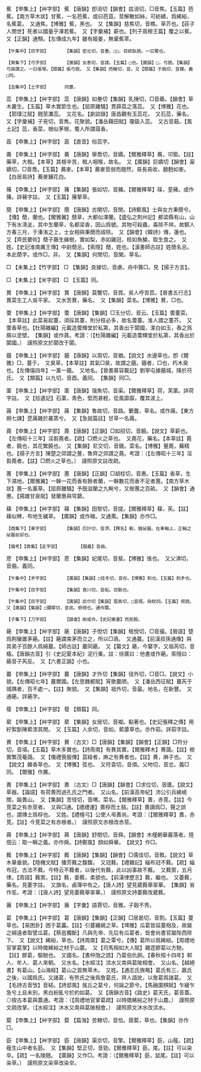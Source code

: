 <!-- { "loadSidebar": true } -->
蕉	【申集上】【艸字部】	蕉	【唐韻】卽消切【韻會】兹消切，□音焦。【玉篇】芭蕉。【南方草木狀】甘蕉，一名芭蕉，或曰芭苴。莖解散如絲，可紡績，爲絺綌，名蕉葛。　又通焦。【博雅】蕉，黑也。　又【集韻】慈焦切，音樵。草芥也。【莊子人閒世】死者以國量乎澤若蕉。　又【字彙補】薪也。【列子周穆王篇】覆之以蕉。　又【正韻】通顦。【左傳成九年】雖有姬姜，無棄蕉萃。

	【午集中】【目字部】		【集韻】密北切，音墨。□□，目欲臥貌。一曰驚也。

	【寅集下】【弓字部】		【廣韻】女恚切，音諉。【玉篇】□也。【廣韻】□，弓貌。【集韻】弓曲謂之。一曰張弩。【類篇】張弓貌。　又【集韻】而睡切，音。又【類篇】于僞切，音餧。義□同。

	【丑集中】【土字部】		同壅。

蕊	【申集上】【艸字部】	蕊	【唐韻】如壘切【集韻】乳捶切，□音蘃。【韻會】草木叢生。【玉篇】草木實節生也。【屈原離騷】貫薛荔之落蕊。　又【博雅】花也。【郭璞江賦】翹莖瀵蕊。　又花名。【劇談錄】唐昌觀有玉蕊花。　又石蕊，藥名。　又【字彙補】子兗切，音雋。花聚貌。【潘岳藉田賦】瓊鈒入蕊。　又古音蕺。【風土記】蕊，香菜，根似茅根，蜀人所謂葅香。

蕋	【申集上】【艸字部】	蕋	【直音】俗蕊字。

蕎	【申集上】【艸字部】	蕎	【唐韻】舉喬切，音嬌。【爾雅釋草】蕎，卭鉅。【註】藥草，大戟。【本草】其根辛苦，戟人咽喉，故名。　又【廣韻】巨嬌切【韻會】渠嬌切，□音喬。【玉篇】蕎麥。【本草】蕎麥莖弱而翹然，易長易收，磨麪如麥。【白居易詩】蕎麥鋪花白。

蕏	【申集上】【艸字部】	蕏	【集韻】張如切，音豬。【爾雅釋草】菋，荎藸。或作蕏。詳藸字註。　又【玉篇】蕏蒘草。

蕑	【申集上】【艸字部】	蕑	【唐韻】古閑切，音閒。【詩鄭風】士與女方秉蕑兮。【傳】蕑，蘭也。【爾雅翼】蕑草，大都似澤蘭。【盛弘之荆州記】都梁縣有山，山下有水淸泚，其中生蘭草，名都梁香，因山爲號。其物可殺蟲，毒除不祥。故鄭人方春三月，于溱洧之上，士女相與秉蕑而祓除。　又【韻會】《韓詩》傳，蓮也。　又【齊民要術】蕑子藤生緣樹，實如梨，赤如雞冠，核如魚鱗，取生食之。　又姓。【史記淮南厲王傳】中尉蕑忌。【索隱】蕑，姓也。【漢書師古註】姓蕑名忌。本此蕑字。或作□，非。　又【集韻】何閒切，音閑。草名。

□	【未集上】【竹字部】	□	【集韻】良據切，音慮。舟中簀□。見【揚子方言】。

□	【未集上】【米字部】	□	【玉篇】同。

蕒	【申集上】【艸字部】	蕒	【唐韻】莫蟹切，音買。吳人呼苦苣。【晉書五行志】蕒菜生工人吳平家。　又水苦蕒，藥名。　又【集韻】菜名。【博雅】蕒，□也。

蕓	【申集上】【艸字部】	蕓	【唐韻】【集韻】□玉分切，音云。【玉篇】蕓薹菜。【本草註】此菜易起薹，須採其薹，則分枝必多，故名蕓薹。淮人謂之薹芥。　又蕓香草也。【杜陽雜編】元載造蕓輝堂於私第，其香出于闐國，潔白如玉，舂之爲屑以塗壁。　【集韻】或作蒷。考證：〔【杜陽雜編】元載造蕓輝堂於私第，其香出於闐國。〕　謹照原文於闐改于闐。 

蕕	【申集上】【艸字部】	蕕	【唐韻】以周切，音猶。【說文】水邊草也。卽《爾雅》□，蔓于。　又臭草。【本草註】其氣□臭，故謂之蕕。蕕者，□也，朽木臭也。【左傳僖四年】一薰一蕕。　又地名。【晉書慕容載記】劉寧屯據蕕城，降於苻氏。　又【類篇】以九切，音酉。義同。　【集韻】同□。

蕖	【申集上】【艸字部】	蕖	【唐韻】强魚切，音渠。【爾雅釋草】荷，芙蕖。詳荷字註。　又【拾遺記】石蕖，靑色，堅而甚輕，從風靡靡，覆其波上。

蕗	【申集上】【艸字部】	蕗	【集韻】魯故切，音路。蘩虂，草名。或作蕗。【東方朔七諫】菎蕗雜於叢蒸兮。　又【急就篇註】甘草一名蕗。

蕘	【申集上】【艸字部】	蕘	【唐韻】【正韻】□如招切，音饒。【說文】草薪也。【左傳昭十三年】淫芻蕘者。【疏】□燃火之草也。　又蕘花，藥名。【本草註】蕘者，饒也，其花繁饒也。　又【集韻】尼交切，音鐃。菜名。【博雅】蘴蕘，蕪精也。【揚子方言】陳楚之郊謂之蘴，魯齊之郊謂之蕘。考證：〔【左傳昭十三年】淫芻蕘者。【註】□燃火之草也。〕　謹照原文註改疏。 

蕙	【申集上】【艸字部】	蕙	【唐韻】【正韻】□胡桂切，音惠。【玉篇】香草，生下濕地。【爾雅翼】一榦一花而香有餘者蘭，一榦數花而香不足者蕙。【南方草木狀】蕙一名薰草。【屈原離騷】予旣滋蘭之九畹兮，又樹蕙之百畝。　又【韻會】通惠。【揚雄甘泉賦】發蘭惠與穹藭。

蕛	【申集上】【艸字部】	蕛	【集韻】田黎切，音提。【爾雅釋草】蕛，苵。【註】蕛似稗，布地生穢草。　【廣韻】或作稊。又通荑。【集韻】亦作□。

	【酉集下】【車字部】		【集韻】匹計切，音淠。【釋名】輗，猶祕齧。在車軸上，正輪之祕齧前却也。

	【備考】【酉集】【辵字部】		【龍龕】音曲。

蕜	【申集上】【艸字部】	蕜	【集韻】妃尾切，音斐。【博雅】悵也。　又父沸切，音翡。義同。

	【午集中】【矛字部】		【廣韻】【集韻】□徒冬切，音彤。【博雅】刺也。【玉篇】刺矛也。

	【午集中】【目字部】		【集韻】食川切，音船。目動也。

	【午集中】【目字部】		【廣韻】武巾切【集韻】眉貧切，□音珉。與盿同。【玉篇】視貌。　又【廣韻】【集韻】□彌鄰切，音民。俯視也。通作闅。

	【子集下】【刀字部】		【韻會】剛或作。【史記樂書】而民毅。

蕝	【申集上】【艸字部】	蕝	【唐韻】子悅切【集韻】租悅切，□音撮。【晉語】楚爲荆蠻置茅蕝。【註】蕝謂束茅而立之，所以□酒。　又通蕞。【前漢叔孫通傳】與其弟子百餘人爲綿蕞。【師古註】蕞同蕝。　又【纂文】蕝，今纂字。又祖芮切，音橇。【唐韻古音】引《史記夏本紀》泥行乗。註：徐廣曰：他書或作蕝。索隱曰：蕝音子芮反。　又【六書正譌】小也。

蕞	【申集上】【艸字部】	蕞	【唐韻】才外切【集韻】徂外切，□音□。【說文】小貌。【左傳昭七年】蕞爾國。【左思魏都賦】宵歌蕞陋。　又【潘岳西征賦】蕞芮于城隅者，百不處一。【註】聚貌。　又【集韻】祖外切，音最。地名，在新豐。　又通蕝。詳蕝字。

蕟	【申集上】【艸字部】	蕟	【類篇】同。

蕠	【申集上】【艸字部】	蕠	【集韻】女居切，音袽。黏著也。【史記張釋之傳】用紵絮斮陳蕠漆其閒。　又【玉篇】人余切，音如。蕠藘草也。亦作茹。詳茹字註。

蕡	【申集上】【艸字部】	蕡	〔古文〕□【唐韻】【集韻】【韻會】【正韻】□符分切，音墳。【玉篇】草木多實也。【詩周南】有蕡其實。【爾雅釋木】蕡藹。【註】樹實繁茂菴藹。　又【儀禮喪服傳】苴絰者，麻之有蕡者也。【註】蕡，麻子也。　又【說文】雜香草也。　又【博雅】弦也。　又符袁切，音煩。父吻切，音忿。義□同。　【爾雅】作黂。

蕢	【申集上】【艸字部】	蕢	〔古文〕□【唐韻】【韻會】□求位切，音匱。【說文】草器。【論語】有荷蕢而過孔氏之門者。　又山名。【前漢高帝紀】沛公引兵繞嶢關，踰蕢山。　又【集韻】苦怪切，音喟。菜名。【爾雅釋草】蕢，赤莧。【註】今莧菜之有赤莖者。　又與□通。【禮禮運】蕢桴而土鼓。【註】蕢讀爲□，聲之誤也，謂摶土爲桴也。　又姓。【禮檀弓】公使人弔蕢尚。考證：〔【爾雅釋草】蕢，赤莧。【註】今莧菜之有赤根者。〕　謹照原文赤根改赤莖。 

蕣	【申集上】【艸字部】	蕣	【唐韻】舒閏切，音舜。【韻會】木槿朝華暮落者。陸佃云：取一瞬之義。亦作舜。【詩鄭風】顏如舜華。　【說文】作□。

蕤	【申集上】【艸字部】	蕤	【唐韻】【集韻】【韻會】□儒佳切，音甤。【說文】草木華垂貌。【陸機文賦】播芳蕤之馥馥。　又冠蕤。【禮雜記】緇布冠不蕤。【疏】緇布冠，古法不蕤。今特云不蕤者，以後代有蕤，此以凶事故不蕤。　又蕤賔，五月律。【周語】蕤賔。【註】蕤，委蕤，柔貌也。【前漢律歷志】蕤，繼也。　又萎蕤，藥名。見萎字註。　又旗名，鹵簿中有之。【唐人詩】望見葳蕤舉翠華。　【集韻】省作苼。考證：〔【唐人詩】望見萎蕤舉翠華。〕　謹照原文詩萎蕤改葳蕤。 

蕥	【申集上】【艸字部】	蕥	【字彙】語賈切，音雅。子穀不秀。

葛	【申集上】【艸字部】	葛	【唐韻】【集韻】【正韻】□居曷切，音割。【玉篇】蔓草也。【易困卦】困于葛藟。【註】引蔓纏繞之草。【埤雅】瓜葛皆延蔓相及，故屬之綿遠者取譬瓜葛。【蔡邕獨斷】凡與先帝、先后有瓜葛者，皆會尚書官屬陛西除下。　又【說文】絺綌，草也。【詩周南】葛之覃兮。【傳】葛所以爲絺綌。【周禮地官掌葛掌】以時徵絺綌之材于山農。　又【司馬相如大人賦】雜遝膠葛以方馳。【註】膠葛，驅馳也。　又國名。【書仲虺之誥】乃葛伯仇餉。【春秋桓十四年】邾人、牟人、葛人來朝。　又水名。【水經注】沭水又南與葛陂相會。　又山名。【越絕書】有葛山。【山海經】葛山之首無草木。　又姓。【通志氏族略】葛氏有三，嬴氏之後，以國爲氏。又諸葛，有熊氏之後爲詹葛氏，齊人語訛，以詹葛爲諸葛。　又【毛詩古音攷】音結。【詩邶風】旄丘之葛兮，何誕之節兮。【馬融圍棋賦】乍緩乍急兮上且未別，黑白紛亂兮於約如葛。　又【唐韻古音】《路史》葛天氏，葛音蓋。◎按古本葛與蓋通。考證：〔【周禮地官掌葛疏】以時徵絺綌之材于山農。〕　謹照原文疏改掌。〔【水經注】沐水又南與葛陂相會。〕　謹照原文沐水改沭水。 

葜	【申集上】【艸字部】	葜	【篇海】苦轄切，音恰。菝葜，草也。【集韻】亦作□。

葝	【申集上】【艸字部】	葝	【唐韻】渠京切，音擎。【爾雅釋草】葝，山薤。【疏】薤生山中者名葝。　又【集韻】堅正切，音勁。【爾雅釋草】葝，尾。【註】可以染皁。【疏】一名陵翹。　【廣韻】又作□。考證：〔【爾雅釋草】葝，鼠尾。【註】可以染草。〕　謹照原文染草改染皁。 

